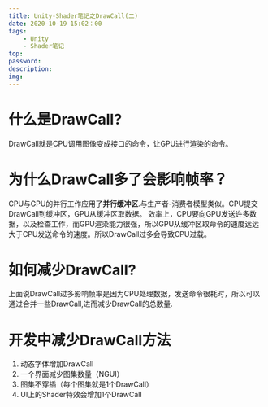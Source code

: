 ```yaml
---
title: Unity-Shader笔记之DrawCall(二)
date: 2020-10-19 15:02：00
tags:
    - Unity
    - Shader笔记
top:
password:
description: 
img:
---
```


# 什么是DrawCall?
DrawCall就是CPU调用图像变成接口的命令，让GPU进行渲染的命令。

# 为什么DrawCall多了会影响帧率？
CPU与GPU的并行工作应用了<b>并行缓冲区</b>.与生产者-消费者模型类似。CPU提交DrawCall到缓冲区，GPU从缓冲区取数据。
效率上，CPU要向GPU发送许多数据，以及检查工作，而GPU渲染能力很强，所以GPU从缓冲区取命令的速度远远大于CPU发送命令的速度。所以DrawCall过多会导致CPU过载。

# 如何减少DrawCall?
上面说DrawCall过多影响帧率是因为CPU处理数据，发送命令很耗时，所以可以通过合并一些DrawCall,进而减少DrawCall的总数量.

# 开发中减少DrawCall方法
1. 动态字体增加DrawCall
2. 一个界面减少图集数量（NGUI）
3. 图集不穿插（每个图集就是1个DrawCall）
4. UI上的Shader特效会增加1个DrawCall